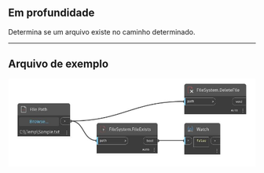 ## Em profundidade
Determina se um arquivo existe no caminho determinado.
___
## Arquivo de exemplo

![FileExists](./DSCore.IO.FileSystem.FileExists_img.jpg)

